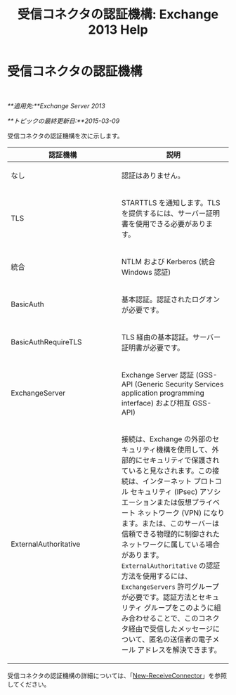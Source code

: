 ﻿---
title: '受信コネクタの認証機構: Exchange 2013 Help'
TOCTitle: 受信コネクタの認証機構
ms:assetid: 926424e1-83e3-4c4b-b2dd-bf814d81e877
ms:mtpsurl: https://technet.microsoft.com/ja-jp/library/JJ657472(v=EXCHG.150)
ms:contentKeyID: 49896371
ms.date: 04/24/2018
mtps_version: v=EXCHG.150
ms.translationtype: HT
---

# 受信コネクタの認証機構

 

_**適用先:**Exchange Server 2013_

_**トピックの最終更新日:**2015-03-09_


受信コネクタの認証機構を次に示します。


<table>
<colgroup>
<col style="width: 50%" />
<col style="width: 50%" />
</colgroup>
<thead>
<tr class="header">
<th>認証機構</th>
<th>説明</th>
</tr>
</thead>
<tbody>
<tr class="odd">
<td><p>なし</p></td>
<td><p>認証はありません。</p></td>
</tr>
<tr class="even">
<td><p>TLS</p></td>
<td><p>STARTTLS を通知します。TLS を提供するには、サーバー証明書を使用できる必要があります。</p></td>
</tr>
<tr class="odd">
<td><p>統合</p></td>
<td><p>NTLM および Kerberos (統合 Windows 認証)</p></td>
</tr>
<tr class="even">
<td><p>BasicAuth</p></td>
<td><p>基本認証。認証されたログオンが必要です。</p></td>
</tr>
<tr class="odd">
<td><p>BasicAuthRequireTLS</p></td>
<td><p>TLS 経由の基本認証。サーバー証明書が必要です。</p></td>
</tr>
<tr class="even">
<td><p>ExchangeServer</p></td>
<td><p>Exchange Server 認証 (GSS-API (Generic Security Services application programming interface) および相互 GSS-API)</p></td>
</tr>
<tr class="odd">
<td><p>ExternalAuthoritative</p></td>
<td><p>接続は、Exchange の外部のセキュリティ機構を使用して、外部的にセキュリティで保護されていると見なされます。この接続は、インターネット プロトコル セキュリティ (IPsec) アソシエーションまたは仮想プライベート ネットワーク (VPN) になります。または、このサーバーは信頼できる物理的に制御されたネットワークに属している場合があります。<code>ExternalAuthoritative</code> の認証方法を使用するには、<code>ExchangeServers</code> 許可グループが必要です。認証方法とセキュリティ グループをこのように組み合わせることで、このコネクタ経由で受信したメッセージについて、匿名の送信者の電子メール アドレスを解決できます。</p></td>
</tr>
</tbody>
</table>


受信コネクタの認証機構の詳細については、「[New-ReceiveConnector](https://technet.microsoft.com/ja-jp/library/bb125139\(v=exchg.150\))」を参照してください。


